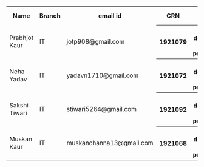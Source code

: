 <table style="width:100%">
  <tr>
    <th>Name</th>
    <th>Branch</th> 
    <th>email id</th>
      <th>CRN</th>  
     <th>Area of interest</th>
      <th>Link of git repository</th> 
      
  </tr>
  <tr>
    <td>Prabhjot Kaur</td>
    <td>IT</td>
    <td>jotp908@gmail.com</td>
  <th>1921079</th>
<th>Web development and programming</th>
  <th>https://github.com/Prabhjot410</th>
  
  </tr>
  <tr>
    <td>Neha Yadav</td>
    <td>IT</td>
    <td>yadavn1710@gmail.com</td>
  <th>1921072</th>
<th>Web development and programming</th>
  <th>https://github.com/Nehu1921072</th>
  
  </tr>
  <tr>
    <td>Sakshi Tiwari</td>
    <td>IT</td>
    <td>stiwari5264@gmail.com</td>
  <th>1921092</th>
<th>Web development and programming</th>
  <th>https://github.com/sakshi1905392</th>
  
  </tr>
  <tr>
    <td>Muskan Kaur</td>
    <td>IT</td>
    <td>muskanchanna13@gmail.com</td>
  <th>1921068</th>
<th>Web development and programming</th>
  <th >https://github.com/muskanchanna</th>
  
  </tr>
  <tr>
  </table>
